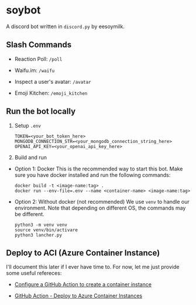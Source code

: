 # soybot
A discord bot written in `discord.py` by eesoymilk.

## Slash Commands

- Reaction Poll: `/poll`
 
- Waifu.im: `/waifu`

- Inspect a user's avatar: `/avatar`

- Emoji Kitchen: `/emoji_kitchen`

## Run the bot locally

1. Setup `.env`
    ```
    TOKEN=<your_bot_token_here>
    MONGODB_CONNECTION_STR=<your_mongodb_connection_string_here>
    OPENAI_API_KEY=<your_openai_api_key_here>
    ```

1. Build and run

  - Option 1: Docker
    This is the recommended way to start this bot. Make sure you have docker installed and run the following commands:
    ```shell
    docker build -t <image-name:tag> .
    docker run --env-file=.env --name <container-name> <image-name:tag>
    ```

  - Option 2: Without docker (not recommended)
    We use `venv` to handle our environment. Note that depending on different OS, the commands may be different.
    ```shell
    python3 -m venv venv
    source venv/bin/activare
    python3 lancher.py
    ```

## Deploy to ACI (Azure Container Instance)

I'll document this later if I ever have time to. For now, let me just provide some useful refereces:

- [Configure a GitHub Action to create a container instance](https://learn.microsoft.com/en-us/azure/container-instances/container-instances-github-action?tabs=userlevel)

- [GitHub Action - Deploy to Azure Container Instances](https://github.com/marketplace/actions/deploy-to-azure-container-instances)
